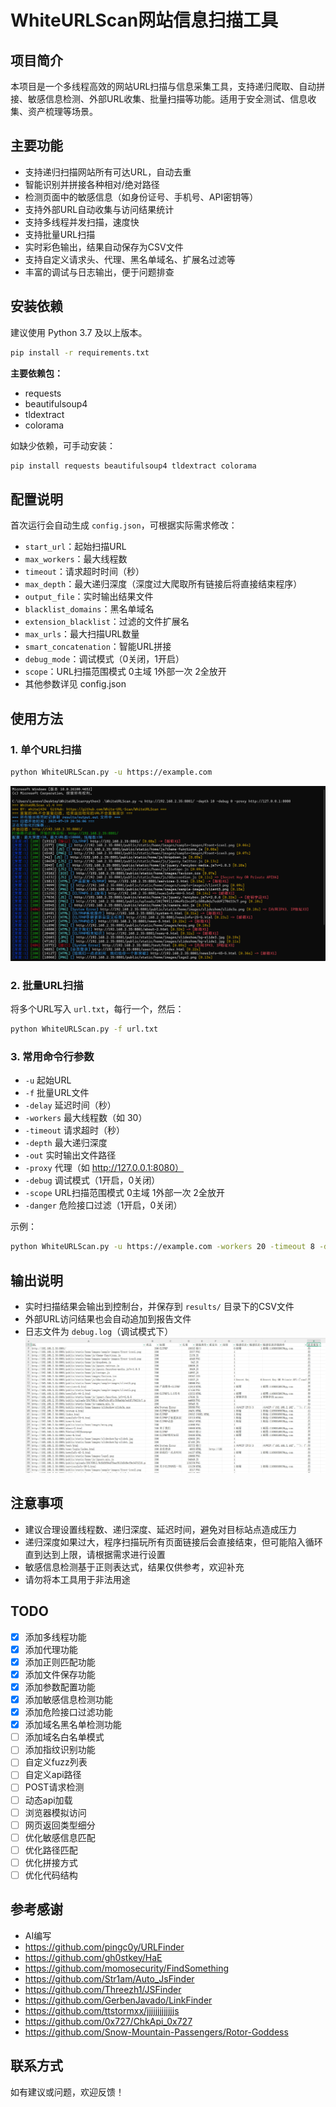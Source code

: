 # WhiteURLScan网站信息扫描工具

## 项目简介

本项目是一个多线程高效的网站URL扫描与信息采集工具，支持递归爬取、自动拼接、敏感信息检测、外部URL收集、批量扫描等功能。适用于安全测试、信息收集、资产梳理等场景。

## 主要功能

- 支持递归扫描网站所有可达URL，自动去重
- 智能识别并拼接各种相对/绝对路径
- 检测页面中的敏感信息（如身份证号、手机号、API密钥等）
- 支持外部URL自动收集与访问结果统计
- 支持多线程并发扫描，速度快
- 支持批量URL扫描
- 实时彩色输出，结果自动保存为CSV文件
- 支持自定义请求头、代理、黑名单域名、扩展名过滤等
- 丰富的调试与日志输出，便于问题排查

## 安装依赖

建议使用 Python 3.7 及以上版本。

```bash
pip install -r requirements.txt
```

**主要依赖包：**
- requests
- beautifulsoup4
- tldextract
- colorama

如缺少依赖，可手动安装：

```bash
pip install requests beautifulsoup4 tldextract colorama
```

## 配置说明

首次运行会自动生成 `config.json`，可根据实际需求修改：

- `start_url`：起始扫描URL
- `max_workers`：最大线程数
- `timeout`：请求超时时间（秒）
- `max_depth`：最大递归深度（深度过大爬取所有链接后将直接结束程序）
- `output_file`：实时输出结果文件
- `blacklist_domains`：黑名单域名
- `extension_blacklist`：过滤的文件扩展名
- `max_urls`：最大扫描URL数量
- `smart_concatenation`：智能URL拼接
- `debug_mode`：调试模式（0关闭，1开启）
- `scope`：URL扫描范围模式 0主域 1外部一次 2全放开
- 其他参数详见 config.json

## 使用方法

### 1. 单个URL扫描

```bash
python WhiteURLScan.py -u https://example.com
```
![运行](https://raw.githubusercontent.com/white1434/WhiteURLScan/refs/heads/main/images/1.jpg)
### 2. 批量URL扫描

将多个URL写入 `url.txt`，每行一个，然后：

```bash
python WhiteURLScan.py -f url.txt
```

### 3. 常用命令行参数

- `-u`       起始URL
- `-f`       批量URL文件
- `-delay`    延迟时间（秒）
- `-workers` 最大线程数（如 30）
- `-timeout` 请求超时（秒）
- `-depth`   最大递归深度
- `-out`     实时输出文件路径
- `-proxy`   代理（如 http://127.0.0.1:8080）
- `-debug`   调试模式（1开启，0关闭）
- `-scope`   URL扫描范围模式 0主域 1外部一次 2全放开
- `-danger`  危险接口过滤（1开启，0关闭）
  
示例：

```bash
python WhiteURLScan.py -u https://example.com -workers 20 -timeout 8 -depth 3 -debug 1
```

## 输出说明

- 实时扫描结果会输出到控制台，并保存到 `results/` 目录下的CSV文件
- 外部URL访问结果也会自动追加到报告文件
- 日志文件为 `debug.log`（调试模式下）
![运行结果](https://raw.githubusercontent.com/white1434/WhiteURLScan/refs/heads/main/images/2.jpg)

## 注意事项

- 建议合理设置线程数、递归深度、延迟时间，避免对目标站点造成压力
- 递归深度如果过大，程序扫描玩所有页面链接后会直接结束，但可能陷入循环直到达到上限，请根据需求进行设置
- 敏感信息检测基于正则表达式，结果仅供参考，欢迎补充
- 请勿将本工具用于非法用途

## TODO
- [x] 添加多线程功能
- [x] 添加代理功能
- [x] 添加正则匹配功能
- [x] 添加文件保存功能
- [x] 添加参数配置功能
- [x] 添加敏感信息检测功能
- [x] 添加危险接口过滤功能
- [x] 添加域名黑名单检测功能
- [ ] 添加域名白名单模式
- [ ] 添加指纹识别功能
- [ ] 自定义fuzz列表
- [ ] 自定义api路径
- [ ] POST请求检测
- [ ] 动态api加载
- [ ] 浏览器模拟访问
- [ ] 网页返回类型细分
- [ ] 优化敏感信息匹配
- [ ] 优化路径匹配
- [ ] 优化拼接方式
- [ ] 优化代码结构

## 参考感谢
- AI编写
- https://github.com/pingc0y/URLFinder
- https://github.com/gh0stkey/HaE
- https://github.com/momosecurity/FindSomething
- https://github.com/Str1am/Auto_JsFinder
- https://github.com/Threezh1/JSFinder
- https://github.com/GerbenJavado/LinkFinder
- https://github.com/ttstormxx/jjjjjjjjjjjjjs
- https://github.com/0x727/ChkApi_0x727
- https://github.com/Snow-Mountain-Passengers/Rotor-Goddess

## 联系方式

如有建议或问题，欢迎反馈！ 